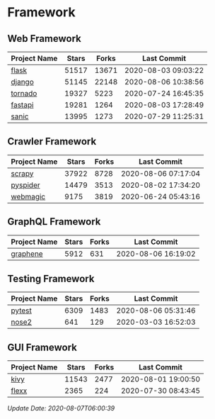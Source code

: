 # Framework

## Web Framework

| Project Name | Stars | Forks | Last Commit |
| ------------ | ----- | ----- | ----------- |
| [flask](https://github.com/pallets/flask) | 51517 | 13671 | 2020-08-03 09:03:22 |
| [django](https://github.com/django/django) | 51145 | 22148 | 2020-08-06 10:38:56 |
| [tornado](https://github.com/tornadoweb/tornado) | 19327 | 5223 | 2020-07-24 16:45:35 |
| [fastapi](https://github.com/tiangolo/fastapi) | 19281 | 1264 | 2020-08-03 17:28:49 |
| [sanic](https://github.com/huge-success/sanic) | 13995 | 1273 | 2020-07-29 11:25:31 |

## Crawler Framework

| Project Name | Stars | Forks | Last Commit |
| ------------ | ----- | ----- | ----------- |
| [scrapy](https://github.com/scrapy/scrapy) | 37922 | 8728 | 2020-08-06 07:17:04 |
| [pyspider](https://github.com/binux/pyspider) | 14479 | 3513 | 2020-08-02 17:34:20 |
| [webmagic](https://github.com/code4craft/webmagic) | 9175 | 3819 | 2020-06-24 05:43:16 |

## GraphQL Framework

| Project Name | Stars | Forks | Last Commit |
| ------------ | ----- | ----- | ----------- |
| [graphene](https://github.com/graphql-python/graphene) | 5912 | 631 | 2020-08-06 16:19:02 |

## Testing Framework

| Project Name | Stars | Forks | Last Commit |
| ------------ | ----- | ----- | ----------- |
| [pytest](https://github.com/pytest-dev/pytest) | 6309 | 1483 | 2020-08-06 05:31:46 |
| [nose2](https://github.com/nose-devs/nose2) | 641 | 129 | 2020-03-03 16:52:03 |

## GUI Framework

| Project Name | Stars | Forks | Last Commit |
| ------------ | ----- | ----- | ----------- |
| [kivy](https://github.com/kivy/kivy) | 11543 | 2477 | 2020-08-01 19:00:50 |
| [flexx](https://github.com/flexxui/flexx) | 2365 | 224 | 2020-07-30 08:43:45 |

*Update Date: 2020-08-07T06:00:39*